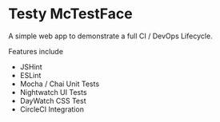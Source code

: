 # Testy McTestFace

A simple web app to demonstrate a full CI / DevOps Lifecycle.

Features include
- JSHint
- ESLint
- Mocha / Chai Unit Tests
- Nightwatch UI Tests
- DayWatch CSS Test
- CircleCI Integration
